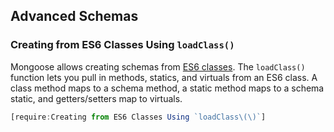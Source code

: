 ## Advanced Schemas

### Creating from ES6 Classes Using `loadClass()`

Mongoose allows creating schemas from [ES6 classes](https://developer.mozilla.org/en-US/docs/Web/JavaScript/Reference/Classes).
The `loadClass()` function lets you pull in methods,
statics, and virtuals from an ES6 class. A class method maps to a schema
method, a static method maps to a schema static, and getters/setters map
to virtuals.

```javascript
[require:Creating from ES6 Classes Using `loadClass\(\)`]
```